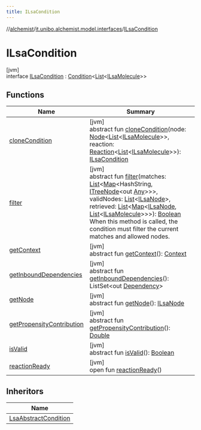 ```yaml
---
title: ILsaCondition
---
```

//[alchemist](../../../index.html)/[it.unibo.alchemist.model.interfaces](../index.html)/[ILsaCondition](index.html)



# ILsaCondition



[jvm]\
interface [ILsaCondition](index.html) : [Condition](../-condition/index.html)<[List](https://docs.oracle.com/javase/8/docs/api/java/util/List.html)<[ILsaMolecule](../-i-lsa-molecule/index.html)>>



## Functions


| Name | Summary |
|---|---|
| [cloneCondition](clone-condition.html) | [jvm]<br>abstract fun [cloneCondition](clone-condition.html)(node: [Node](../-node/index.html)<[List](https://docs.oracle.com/javase/8/docs/api/java/util/List.html)<[ILsaMolecule](../-i-lsa-molecule/index.html)>>, reaction: [Reaction](../-reaction/index.html)<[List](https://docs.oracle.com/javase/8/docs/api/java/util/List.html)<[ILsaMolecule](../-i-lsa-molecule/index.html)>>): [ILsaCondition](index.html) |
| [filter](filter.html) | [jvm]<br>abstract fun [filter](filter.html)(matches: [List](https://docs.oracle.com/javase/8/docs/api/java/util/List.html)<[Map](https://docs.oracle.com/javase/8/docs/api/java/util/Map.html)<HashString, [ITreeNode](../../it.unibo.alchemist.expressions.interfaces/-i-tree-node/index.html)<out [Any](https://kotlinlang.org/api/latest/jvm/stdlib/kotlin/-any/index.html)>>>, validNodes: [List](https://docs.oracle.com/javase/8/docs/api/java/util/List.html)<[ILsaNode](../-i-lsa-node/index.html)>, retrieved: [List](https://docs.oracle.com/javase/8/docs/api/java/util/List.html)<[Map](https://docs.oracle.com/javase/8/docs/api/java/util/Map.html)<[ILsaNode](../-i-lsa-node/index.html), [List](https://docs.oracle.com/javase/8/docs/api/java/util/List.html)<[ILsaMolecule](../-i-lsa-molecule/index.html)>>>): [Boolean](https://kotlinlang.org/api/latest/jvm/stdlib/kotlin/-boolean/index.html)<br>When this method is called, the condition must filter the current matches and allowed nodes. |
| [getContext](../-condition/get-context.html) | [jvm]<br>abstract fun [getContext](../-condition/get-context.html)(): [Context](../-context/index.html) |
| [getInboundDependencies](../-condition/get-inbound-dependencies.html) | [jvm]<br>abstract fun [getInboundDependencies](../-condition/get-inbound-dependencies.html)(): ListSet<out [Dependency](../-dependency/index.html)> |
| [getNode](get-node.html) | [jvm]<br>abstract fun [getNode](get-node.html)(): [ILsaNode](../-i-lsa-node/index.html) |
| [getPropensityContribution](../-condition/get-propensity-contribution.html) | [jvm]<br>abstract fun [getPropensityContribution](../-condition/get-propensity-contribution.html)(): [Double](https://kotlinlang.org/api/latest/jvm/stdlib/kotlin/-double/index.html) |
| [isValid](../-condition/is-valid.html) | [jvm]<br>abstract fun [isValid](../-condition/is-valid.html)(): [Boolean](https://kotlinlang.org/api/latest/jvm/stdlib/kotlin/-boolean/index.html) |
| [reactionReady](../-condition/reaction-ready.html) | [jvm]<br>open fun [reactionReady](../-condition/reaction-ready.html)() |


## Inheritors


| Name |
|---|
| [LsaAbstractCondition](../../it.unibo.alchemist.model.implementations.conditions/-lsa-abstract-condition/index.html) |

